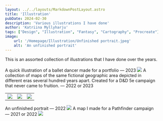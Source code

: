 ```yaml
---
layout: ../../layouts/MarkdownPostLayout.astro
title: 'Illustration'
pubDate: 2024-02-30
description: 'Various illustrations I have done'
author: 'Katriina Myllyharju'
tags: ["Design", "Illustration", "Fantasy", "Cartography", "Procreate"]
image:
    url: '/Homepage/Illustration/Unfinished portrait.jpeg'
    alt: 'An unfinished portrait'
---
```


This is an assorted collection of illustrations that I have done over the years.
<br>
<br>
A quick illustration of a ballet dancer made for a portfolio — 2023
<img src="/Homepage/Illustration/Dancer illustration.jpeg">
A collection of maps of the same fictional geographic area depicted in different eras several hundred years apart. Created for a D&D 5e campaign that never came to fruition. — 2022 or 2023
<table>
    <tr>
        <td><img src="/Homepage/Illustration/RPG map ancient.jpeg"></td>
        <td><img src="/Homepage/Illustration/RPG map feudal.jpeg"></td>
        <td><img src="/Homepage/Illustration/RPG map modern.jpeg"></td>
    </tr>
</table>
An unfinished portrait — 2022
<img src="/Homepage/Illustration/Unfinished portrait.jpeg">
A map I made for a Pathfinder campaign — 2021 or 2022
<img src="/Homepage/Illustration/Pathfinder map borders.jpeg">

